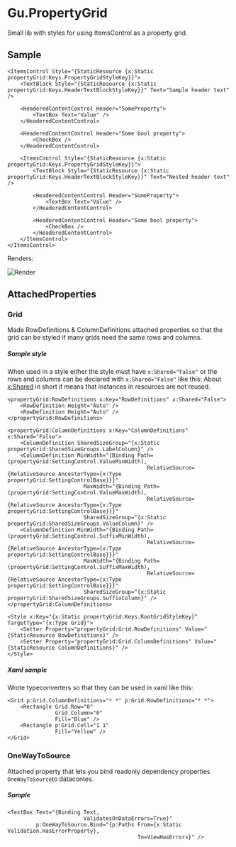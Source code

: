 # Gu.PropertyGrid
Small lib with styles for using ItemsControl as a property grid.

## Sample

```
<ItemsControl Style="{StaticResource {x:Static propertyGrid:Keys.PropertyGridStyleKey}}">
    <TextBlock Style="{StaticResource {x:Static propertyGrid:Keys.HeaderTextBlockStyleKey}}" Text="Sample header text" />

    <HeaderedContentControl Header="SomeProperty">
        <TextBox Text="Value" />
    </HeaderedContentControl>

    <HeaderedContentControl Header="Some bool property">
        <CheckBox />
    </HeaderedContentControl>

    <ItemsControl Style="{StaticResource {x:Static propertyGrid:Keys.PropertyGridStyleKey}}">
        <TextBlock Style="{StaticResource {x:Static propertyGrid:Keys.HeaderTextBlockStyleKey}}" Text="Nested header text" />

        <HeaderedContentControl Header="SomeProperty">
            <TextBox Text="Value" />
        </HeaderedContentControl>

        <HeaderedContentControl Header="Some bool property">
            <CheckBox />
        </HeaderedContentControl>
    </ItemsControl>
</ItemsControl>
```

Renders:

![Render](http://i.imgur.com/uUQ5flQ.png)

## AttachedProperties
### Grid
Made RowDefinitions & ColumnDefinitions attached properties so that the grid can be styled if many grids need the same rows and columns.

##### Sample style

When used in a style either the style must have `x:Shared="False"` or the rows and columns can be declared with `x:Shared="False"` like this:
About [x:Shared](https://msdn.microsoft.com/en-us/library/aa970778(v=vs.110).aspx) in short it means that instances in resources are not reused.

```
<propertyGrid:RowDefinitions x:Key="RowDefinitions" x:Shared="False">
    <RowDefinition Height="Auto" />
    <RowDefinition Height="Auto" />
</propertyGrid:RowDefinitions>

<propertyGrid:ColumnDefinitions x:Key="ColumnDefinitions" x:Shared="False">
    <ColumnDefinition SharedSizeGroup="{x:Static propertyGrid:SharedSizeGroups.LabelColumn}" />
    <ColumnDefinition MinWidth="{Binding Path=(propertyGrid:SettingControl.ValueMinWidth),
                                            RelativeSource={RelativeSource AncestorType={x:Type propertyGrid:SettingControlBase}}}"
                        MaxWidth="{Binding Path=(propertyGrid:SettingControl.ValueMaxWidth),
                                            RelativeSource={RelativeSource AncestorType={x:Type propertyGrid:SettingControlBase}}}"
                        SharedSizeGroup="{x:Static propertyGrid:SharedSizeGroups.ValueColumn}" />
    <ColumnDefinition MinWidth="{Binding Path=(propertyGrid:SettingControl.SuffixMinWidth),
                                            RelativeSource={RelativeSource AncestorType={x:Type propertyGrid:SettingControlBase}}}"
                        MaxWidth="{Binding Path=(propertyGrid:SettingControl.SuffixMaxWidth),
                                            RelativeSource={RelativeSource AncestorType={x:Type propertyGrid:SettingControlBase}}}"
                        SharedSizeGroup="{x:Static propertyGrid:SharedSizeGroups.SuffixColumn}" />
</propertyGrid:ColumnDefinitions>

<Style x:Key="{x:Static propertyGrid:Keys.RootGridStyleKey}" TargetType="{x:Type Grid}">
    <Setter Property="propertyGrid:Grid.RowDefinitions" Value="{StaticResource RowDefinitions}" />
    <Setter Property="propertyGrid:Grid.ColumnDefinitions" Value="{StaticResource ColumnDefinitions}" />
</Style>
```

##### Xaml sample
Wrote typeconverters so that they can be used in xaml like this:

```
<Grid p:Grid.ColumnDefinitions="* *" p:Grid.RowDefinitions="* *">
    <Rectangle Grid.Row="0"
               Grid.Column="0"
               Fill="Blue" />
    <Rectangle p:Grid.Cell="1 1"
               Fill="Yellow" />
</Grid>
```

### OneWayToSource
Attached property that lets you bind readonly dependency properties `OneWayToSource`to datacontes.

##### Sample
```
<TextBox Text="{Binding Text,
                        ValidatesOnDataErrors=True}"
         p:OneWayToSource.Bind="{p:Paths From={x:Static Validation.HasErrorProperty},
                                         To=ViewHasErrors}" />
```
